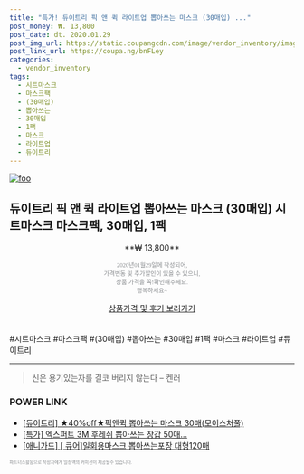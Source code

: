 ```yaml
--- 
title: "특가! 듀이트리 픽 앤 퀵 라이트업 뽑아쓰는 마스크 (30매입) ..." 
post_money: ₩. 13,800 
post_date: dt. 2020.01.29 
post_img_url: https://static.coupangcdn.com/image/vendor_inventory/images/2018/11/05/13/4/17b40d06-1969-41d5-bdb1-b1cea6470018.jpg 
post_link_url: https://coupa.ng/bnFLey 
categories: 
  - vendor_inventory 
tags: 
  - 시트마스크 
  - 마스크팩 
  - (30매입) 
  - 뽑아쓰는 
  - 30매입 
  - 1팩 
  - 마스크 
  - 라이트업 
  - 듀이트리 
--- 
```

[![foo](https://static.coupangcdn.com/image/vendor_inventory/images/2018/11/05/13/4/17b40d06-1969-41d5-bdb1-b1cea6470018.jpg)](https://coupa.ng/bnFLey) 

## 듀이트리 픽 앤 퀵 라이트업 뽑아쓰는 마스크 (30매입) 시트마스크 마스크팩, 30매입, 1팩 
<p style="text-align: center;">**₩ 13,800**</p> 
<p style="text-align: center;"><span style="color: #898c8f; font-family: Georgia,Times,serif; font-size: 0.75em;">2020년01월29일에 작성되어, <br>가격변동 및 추가할인이 있을 수 있으니,<br> 상품 가격을 꼭!확인해주세요.<br>행복하세요~</span> 
</p>	 
<div markdown="0" style="text-align: center;"><a href="https://coupa.ng/bnFLey" class="btn btn--success">상품가격 및 후기 보러가기</a></div> 
<br><br> 
  #시트마스크 #마스크팩 #(30매입) #뽑아쓰는 #30매입 #1팩 #마스크 #라이트업 #듀이트리 
<hr> 

> 신은 용기있는자를 결코 버리지 않는다 – 켄러 


### POWER LINK

* <a href="https://blog.naver.com/fasyy4321/221789102093" target="_blank">[듀이트리] ★40%off★픽앤퀵 뽑아쓰는 마스크 30매(모이스처풀)</a>
* <a href="https://blog.naver.com/an0733/221790457556" target="_blank">[특가] 엑스퍼트 3M 후레쉬 뽑아쓰는 장갑 50매...</a>
* <a href="https://blog.naver.com/fasyy4321/221789465628" target="_blank">[애니가드] [ 큐어]일회용마스크 뽑아쓰는포장 대형120매</a>

<span style="color: #898c8f; font-family: Georgia,Times,serif; font-size: 0.55em;">파트너스활동으로 작성자에게 일정액의 커미션이 제공될수 있습니다.</span> 
